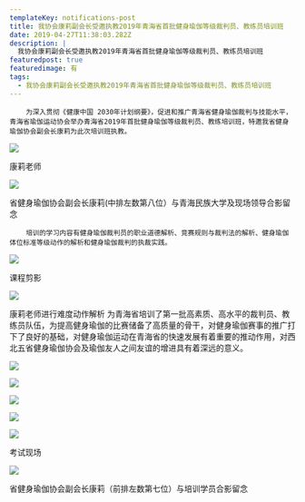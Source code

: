 ```yaml
---
templateKey: notifications-post
title: 我协会康莉副会长受邀执教2019年青海省首批健身瑜伽等级裁判员、教练员培训班
date: 2019-04-27T11:38:03.282Z
description: |
  我协会康莉副会长受邀执教2019年青海省首批健身瑜伽等级裁判员、教练员培训班
featuredpost: true
featuredimage: 有
tags:
  - 我协会康莉副会长受邀执教2019年青海省首批健身瑜伽等级裁判员、教练员培训班
---
```


        为深入贯彻《健康中国 2030年计划纲要》，促进和推广青海省健身瑜伽裁判与技能水平，青海省瑜伽运动协会举办青海省2019年首批健身瑜伽等级裁判员、教练培训班，特邀我省健身瑜伽协会副会长康莉为此次培训班执教。

![](https://demotry.oss-cn-beijing.aliyuncs.com/%E6%88%91%E5%8D%8F%E4%BC%9A%E5%BA%B7%E8%8E%89%E5%89%AF%E4%BC%9A%E9%95%BF%E5%8F%97%E9%82%80%E6%89%A7%E6%95%992019%E5%B9%B4%E9%9D%92%E6%B5%B7%E7%9C%81%E9%A6%96%E6%89%B9%E5%81%A5%E8%BA%AB%E7%91%9C%E4%BC%BD%E7%AD%89%E7%BA%A7%E8%A3%81%E5%88%A4%E5%91%98%E3%80%81%E6%95%99%E7%BB%83%E5%91%98%E5%9F%B9%E8%AE%AD%E7%8F%AD%20%20%20/1.jpg)

康莉老师

![](https://demotry.oss-cn-beijing.aliyuncs.com/%E6%88%91%E5%8D%8F%E4%BC%9A%E5%BA%B7%E8%8E%89%E5%89%AF%E4%BC%9A%E9%95%BF%E5%8F%97%E9%82%80%E6%89%A7%E6%95%992019%E5%B9%B4%E9%9D%92%E6%B5%B7%E7%9C%81%E9%A6%96%E6%89%B9%E5%81%A5%E8%BA%AB%E7%91%9C%E4%BC%BD%E7%AD%89%E7%BA%A7%E8%A3%81%E5%88%A4%E5%91%98%E3%80%81%E6%95%99%E7%BB%83%E5%91%98%E5%9F%B9%E8%AE%AD%E7%8F%AD%20%20%20/2.jpg)

省健身瑜伽协会副会长康莉(中排左数第八位）与青海民族大学及现场领导合影留念

        培训的学习内容有健身瑜伽裁判员的职业道德解析、竞赛规则与裁判法的解析、健身瑜伽体位标准等级动作的解析和健身瑜伽裁判的执裁实践。

![](https://demotry.oss-cn-beijing.aliyuncs.com/%E6%88%91%E5%8D%8F%E4%BC%9A%E5%BA%B7%E8%8E%89%E5%89%AF%E4%BC%9A%E9%95%BF%E5%8F%97%E9%82%80%E6%89%A7%E6%95%992019%E5%B9%B4%E9%9D%92%E6%B5%B7%E7%9C%81%E9%A6%96%E6%89%B9%E5%81%A5%E8%BA%AB%E7%91%9C%E4%BC%BD%E7%AD%89%E7%BA%A7%E8%A3%81%E5%88%A4%E5%91%98%E3%80%81%E6%95%99%E7%BB%83%E5%91%98%E5%9F%B9%E8%AE%AD%E7%8F%AD%20%20%20/3.jpg)

课程剪影

![](https://demotry.oss-cn-beijing.aliyuncs.com/%E6%88%91%E5%8D%8F%E4%BC%9A%E5%BA%B7%E8%8E%89%E5%89%AF%E4%BC%9A%E9%95%BF%E5%8F%97%E9%82%80%E6%89%A7%E6%95%992019%E5%B9%B4%E9%9D%92%E6%B5%B7%E7%9C%81%E9%A6%96%E6%89%B9%E5%81%A5%E8%BA%AB%E7%91%9C%E4%BC%BD%E7%AD%89%E7%BA%A7%E8%A3%81%E5%88%A4%E5%91%98%E3%80%81%E6%95%99%E7%BB%83%E5%91%98%E5%9F%B9%E8%AE%AD%E7%8F%AD%20%20%20/4.jpg)

康莉老师进行难度动作解析
为青海省培训了第一批高素质、高水平的裁判员、教练员队伍，为提高健身瑜伽的比赛储备了高质量的骨干，对健身瑜伽赛事的推广打下了良好的基础，对健身瑜伽运动在青海省的快速发展有着重要的推动作用，对西北五省健身瑜伽协会及瑜伽友人之间友谊的增进具有着深远的意义。

![](https://demotry.oss-cn-beijing.aliyuncs.com/%E6%88%91%E5%8D%8F%E4%BC%9A%E5%BA%B7%E8%8E%89%E5%89%AF%E4%BC%9A%E9%95%BF%E5%8F%97%E9%82%80%E6%89%A7%E6%95%992019%E5%B9%B4%E9%9D%92%E6%B5%B7%E7%9C%81%E9%A6%96%E6%89%B9%E5%81%A5%E8%BA%AB%E7%91%9C%E4%BC%BD%E7%AD%89%E7%BA%A7%E8%A3%81%E5%88%A4%E5%91%98%E3%80%81%E6%95%99%E7%BB%83%E5%91%98%E5%9F%B9%E8%AE%AD%E7%8F%AD%20%20%20/5.jpg)

![](https://demotry.oss-cn-beijing.aliyuncs.com/%E6%88%91%E5%8D%8F%E4%BC%9A%E5%BA%B7%E8%8E%89%E5%89%AF%E4%BC%9A%E9%95%BF%E5%8F%97%E9%82%80%E6%89%A7%E6%95%992019%E5%B9%B4%E9%9D%92%E6%B5%B7%E7%9C%81%E9%A6%96%E6%89%B9%E5%81%A5%E8%BA%AB%E7%91%9C%E4%BC%BD%E7%AD%89%E7%BA%A7%E8%A3%81%E5%88%A4%E5%91%98%E3%80%81%E6%95%99%E7%BB%83%E5%91%98%E5%9F%B9%E8%AE%AD%E7%8F%AD%20%20%20/6.jpg)

![](https://demotry.oss-cn-beijing.aliyuncs.com/%E6%88%91%E5%8D%8F%E4%BC%9A%E5%BA%B7%E8%8E%89%E5%89%AF%E4%BC%9A%E9%95%BF%E5%8F%97%E9%82%80%E6%89%A7%E6%95%992019%E5%B9%B4%E9%9D%92%E6%B5%B7%E7%9C%81%E9%A6%96%E6%89%B9%E5%81%A5%E8%BA%AB%E7%91%9C%E4%BC%BD%E7%AD%89%E7%BA%A7%E8%A3%81%E5%88%A4%E5%91%98%E3%80%81%E6%95%99%E7%BB%83%E5%91%98%E5%9F%B9%E8%AE%AD%E7%8F%AD%20%20%20/7.jpg)

![](https://demotry.oss-cn-beijing.aliyuncs.com/%E6%88%91%E5%8D%8F%E4%BC%9A%E5%BA%B7%E8%8E%89%E5%89%AF%E4%BC%9A%E9%95%BF%E5%8F%97%E9%82%80%E6%89%A7%E6%95%992019%E5%B9%B4%E9%9D%92%E6%B5%B7%E7%9C%81%E9%A6%96%E6%89%B9%E5%81%A5%E8%BA%AB%E7%91%9C%E4%BC%BD%E7%AD%89%E7%BA%A7%E8%A3%81%E5%88%A4%E5%91%98%E3%80%81%E6%95%99%E7%BB%83%E5%91%98%E5%9F%B9%E8%AE%AD%E7%8F%AD%20%20%20/8.jpg)

![](https://demotry.oss-cn-beijing.aliyuncs.com/%E6%88%91%E5%8D%8F%E4%BC%9A%E5%BA%B7%E8%8E%89%E5%89%AF%E4%BC%9A%E9%95%BF%E5%8F%97%E9%82%80%E6%89%A7%E6%95%992019%E5%B9%B4%E9%9D%92%E6%B5%B7%E7%9C%81%E9%A6%96%E6%89%B9%E5%81%A5%E8%BA%AB%E7%91%9C%E4%BC%BD%E7%AD%89%E7%BA%A7%E8%A3%81%E5%88%A4%E5%91%98%E3%80%81%E6%95%99%E7%BB%83%E5%91%98%E5%9F%B9%E8%AE%AD%E7%8F%AD%20%20%20/9.jpg)

考试现场

![](https://demotry.oss-cn-beijing.aliyuncs.com/%E6%88%91%E5%8D%8F%E4%BC%9A%E5%BA%B7%E8%8E%89%E5%89%AF%E4%BC%9A%E9%95%BF%E5%8F%97%E9%82%80%E6%89%A7%E6%95%992019%E5%B9%B4%E9%9D%92%E6%B5%B7%E7%9C%81%E9%A6%96%E6%89%B9%E5%81%A5%E8%BA%AB%E7%91%9C%E4%BC%BD%E7%AD%89%E7%BA%A7%E8%A3%81%E5%88%A4%E5%91%98%E3%80%81%E6%95%99%E7%BB%83%E5%91%98%E5%9F%B9%E8%AE%AD%E7%8F%AD%20%20%20/10.jpg)

省健身瑜伽协会副会长康莉（前排左数第七位）与培训学员合影留念
